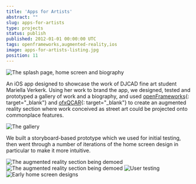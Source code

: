 ```yaml
---
title: 'Apps for Artists'
abstract: ""
slug: apps-for-artists
type: projects
status: publish
published: 2012-01-01 00:00:00 UTC
tags: openframeworks,augmented-reality,ios
image: apps-for-artists-listing.jpg
position: 11
---
```


![The splash page, home screen and
biography](https://farm9.staticflickr.com/8382/8601619494_ac14cf6be0_b.jpg)

An iOS app designed to showcase the work of DJCAD fine art student
Mariella Verkerk. Using her work to brand the app, we designed, tested
and prototyped a gallery of work and a biography, and used
[openFrameworks][1]{: target="_blank"} and [ofxQCAR][2]{:
target="_blank"} to create an augmented reality section where work
conceived as street art could be projected onto commonplace features.

![The
gallery](https://farm9.staticflickr.com/8091/8600520115_99e139ef03_b.jpg)

We built a storyboard-based prototype which we used for initial testing,
then went through a number of iterations of the home screen design in
particular to make it more intuitive.

![The augmented reality section being
demoed](https://farm9.staticflickr.com/8111/8601619446_d291e58b87_b.jpg)
![The augmented reality section being
demoed](https://farm9.staticflickr.com/8252/8601619714_b9bd4f9953_b.jpg)
![User
testing](https://farm9.staticflickr.com/8378/8600519861_08f846c05c_b.jpg)
![Early home screen
designs](https://farm9.staticflickr.com/8380/8600520047_4641af3acf_b.jpg)



[1]: https://www.openframeworks.cc/
[2]: https://github.com/julapy/ofxQCAR

